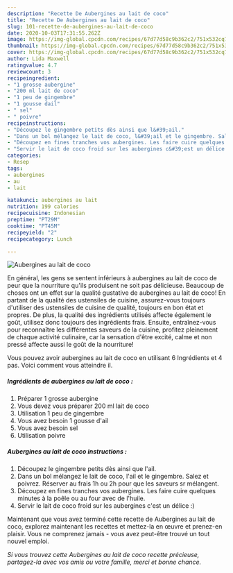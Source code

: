 ```yaml
---
description: "Recette De Aubergines au lait de coco"
title: "Recette De Aubergines au lait de coco"
slug: 101-recette-de-aubergines-au-lait-de-coco
date: 2020-10-03T17:31:55.262Z
image: https://img-global.cpcdn.com/recipes/67d77d58c9b362c2/751x532cq70/aubergines-au-lait-de-coco-photo-principale-de-la-recette.jpg
thumbnail: https://img-global.cpcdn.com/recipes/67d77d58c9b362c2/751x532cq70/aubergines-au-lait-de-coco-photo-principale-de-la-recette.jpg
cover: https://img-global.cpcdn.com/recipes/67d77d58c9b362c2/751x532cq70/aubergines-au-lait-de-coco-photo-principale-de-la-recette.jpg
author: Lida Maxwell
ratingvalue: 4.7
reviewcount: 3
recipeingredient:
- "1 grosse aubergine"
- "200 ml lait de coco"
- "1 peu de gingembre"
- "1 gousse dail"
- " sel"
- " poivre"
recipeinstructions:
- "Découpez le gingembre petits dès ainsi que l&#39;ail."
- "Dans un bol mélangez le lait de coco, l&#39;ail et le gingembre. Salez et poivrez. Réserver au frais 1h ou 2h pour que les saveurs sr mélangent."
- "Découpez en fines tranches vos aubergines. Les faire cuire quelques minutes à la poêle ou au four avec de l&#39;huile."
- "Servir le lait de coco froid sur les aubergines c&#39;est un délice :)"
categories:
- Resep
tags:
- aubergines
- au
- lait

katakunci: aubergines au lait 
nutrition: 199 calories
recipecuisine: Indonesian
preptime: "PT29M"
cooktime: "PT45M"
recipeyield: "2"
recipecategory: Lunch

---
```



![Aubergines au lait de coco](https://img-global.cpcdn.com/recipes/67d77d58c9b362c2/751x532cq70/aubergines-au-lait-de-coco-photo-principale-de-la-recette.jpg)

En général, les gens se sentent inférieurs à aubergines au lait de coco de peur que la nourriture qu'ils produisent ne soit pas délicieuse. Beaucoup de choses ont un effet sur la qualité gustative de aubergines au lait de coco! En partant de la qualité des ustensiles de cuisine, assurez-vous toujours d'utiliser des ustensiles de cuisine de qualité, toujours en bon état et propres. De plus, la qualité des ingrédients utilisés affecte également le goût, utilisez donc toujours des ingrédients frais. Ensuite, entraînez-vous pour reconnaître les différentes saveurs de la cuisine, profitez pleinement de chaque activité culinaire, car la sensation d'être excité, calme et non pressé affecte aussi le goût de la nourriture!

<!--inarticleads1-->

Vous pouvez avoir aubergines au lait de coco en utilisant 6 Ingrédients et 4 pas. Voici comment vous atteindre il.

##### Ingrédients de aubergines au lait de coco :

1. Préparer 1 grosse aubergine
1. Vous devez vous préparer 200 ml lait de coco
1. Utilisation 1 peu de gingembre
1. Vous avez besoin 1 gousse d&#39;ail
1. Vous avez besoin  sel
1. Utilisation  poivre




<!--inarticleads2-->

##### Aubergines au lait de coco instructions :

1. Découpez le gingembre petits dès ainsi que l&#39;ail.
1. Dans un bol mélangez le lait de coco, l&#39;ail et le gingembre. Salez et poivrez. Réserver au frais 1h ou 2h pour que les saveurs sr mélangent.
1. Découpez en fines tranches vos aubergines. Les faire cuire quelques minutes à la poêle ou au four avec de l&#39;huile.
1. Servir le lait de coco froid sur les aubergines c&#39;est un délice :)




<!--inarticleads1-->

<p>
Maintenant que vous avez terminé cette recette de Aubergines au lait de coco, explorez maintenant les recettes et mettez-la en œuvre et prenez-en plaisir. Vous ne comprenez jamais - vous avez peut-être trouvé un tout nouvel emploi.
</p>

<p>
<i>Si vous trouvez cette Aubergines au lait de coco recette précieuse, partagez-la avec vos amis ou votre famille, merci et bonne chance.</i>
</p>
